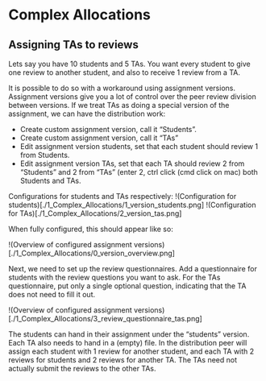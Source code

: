 # Complex Allocations
## Assigning TAs to reviews
Lets say you have 10 students and 5 TAs. You want every student to give one review to another student, and also to receive 1 review from a TA.

It is possible to do so with a workaround using assignment versions. Assignment versions give you a lot of control over the peer review division between versions. If we treat TAs as doing a special version of the assignment, we can have the distribution work:

- Create custom assignment version, call it “Students”.
- Create custom assignment version, call it “TAs”
- Edit assignment version students, set that each student should review 1 from Students.
- Edit assignment version TAs, set that each TA should review 2 from “Students” and 2 from “TAs” (enter 2, ctrl click (cmd click on mac) both Students and TAs.

Configurations for students and TAs respectively:
!(Configuration for students)[./1_Complex_Allocations/1_version_students.png]
!(Configuration for TAs)[./1_Complex_Allocations/2_version_tas.png]

When fully configured, this should appear like so:

!(Overview of configured assignment versions)[./1_Complex_Allocations/0_version_overview.png]

Next, we need to set up the review questionnaires. Add a questionnaire for students with the review questions you want to ask.
For the TAs questionnaire, put only a single optional question, indicating that the TA does not need to fill it out.

!(Overview of configured assignment versions)[./1_Complex_Allocations/3_review_questionnaire_tas.png]

The students can hand in their assignment under the “students” version.
Each TA also needs to hand in a (empty) file. In the distribution peer will assign each student with 1 review for another student, and each TA with 2 reviews for students and 2 reviews for another TA. The TAs need not actually submit the reviews to the other TAs.
